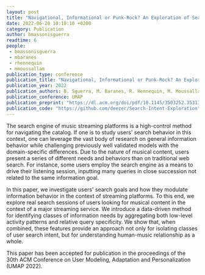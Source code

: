 ```yaml
---
layout: post
title: "Navigational, Informational or Punk-Rock? An Exploration of Search Intent in the Musical Domain"
date: 2022-06-20 10:10:10 +0200
category: Publication
author: bmassonisguerra
readtime: 6
people:
 - bmassonisguerra
 - mbaranes
 - rhennequin
 - mmoussallam
publication_type: conference
publication_title: "Navigational, Informational or Punk-Rock? An Exploration of Search Intent in the Musical Domain"
publication_year: 2022
publication_authors: B. Sguerra, M. Baranes, R. Hennequin, M. Moussallam
publication_conference: UMAP
publication_preprint: "https://dl.acm.org/doi/pdf/10.1145/3503252.3531308"
publication_code: "https://github.com/deezer/Search-Intent-Exploration"
---
```



The search engine of music streaming platforms is a high-control
method for navigating the catalog. If one is to study users' search
behavior in this context, one can leverage the vast body of research
on general information behavior while challenging previously well
validated models with the domain-specific differences. Due to the
nature of musical content, users present a series of different needs
and behaviors than on traditional web search. For instance, some
users employ the search engine as a means to drive their listening
session, inputting many queries in close succession not related to
the same information goal.


In this paper, we investigate users' search goals and how they
modulate information behavior in the context of streaming platforms. To this end, we explore real search sessions of users looking
for musical content in the context of a major streaming service.
We introduce a data-driven method for identifying classes of information needs by aggregating both low-level activity patterns
and relative query specificity. We show that, when combined, these
features provide an approach not only for isolating classes of user
search intent, but for understanding human-music relationship as
a whole.


This paper has been accepted for publication in the proceedings of the 30th ACM Conference on User Modeling, Adaptation and Personalization (UMAP 2022).
